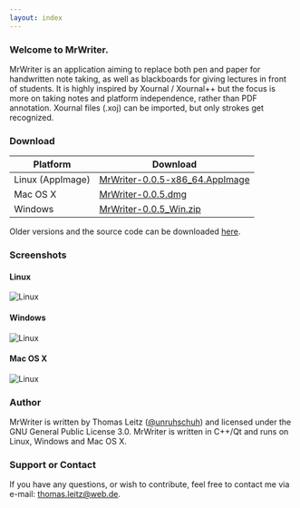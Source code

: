 ```yaml
---
layout: index
---
```


### Welcome to MrWriter.
MrWriter is an application aiming to replace both pen and paper for handwritten note taking, as well as blackboards for giving lectures in front of students. It is highly inspired by Xournal / Xournal++ but the focus is more on taking notes and platform independence, rather than PDF annotation. Xournal files (.xoj) can be imported, but only strokes get recognized.

### Download

| Platform | Download |
| --- | --- |
| Linux (AppImage) | [MrWriter-0.0.5-x86_64.AppImage](https://github.com/unruhschuh/MrWrier/releases/download/v0.0.5/MrWriter-0.0.5-x86_64.AppImage) |
| Mac OS X | [MrWriter-0.0.5.dmg](https://github.com/unruhschuh/MrWriter/releases/download/v0.0.5/MrWriter-0.0.5.dmg) |
| Windows | [MrWriter-0.0.5_Win.zip](https://github.com/unruhschuh/MrWriter/releases/download/v0.0.5/MrWriter-0.0.5_Win.zip) |

Older versions and the source code can be downloaded [here](https://github.com/unruhschuh/MrWriter/releases).

### Screenshots
#### Linux
![Linux](images/MrWriterLin.png)

#### Windows
![Linux](images/MrWriterWin.png)

#### Mac OS X
![Linux](images/MrWriterMac.png)

### Author
MrWriter is written by Thomas Leitz ([@unruhschuh](http://github.com/unruhschuh)) and licensed under the GNU General Public License 3.0. MrWriter is written in C++/Qt and runs on Linux, Windows and Mac OS X.

### Support or Contact
If you have any questions, or wish to contribute, feel free to contact me via e-mail: thomas.leitz@web.de.

